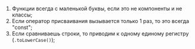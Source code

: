 1. Функции всегда с маленькой буквы, если это не компоненты и не классы;
2. Если оператор присваивания вызывается только 1 раз, то это всегда "const";
3. Если сравниваешь строки, то приводим к одному единому регистру (`.toLowerCase()`);